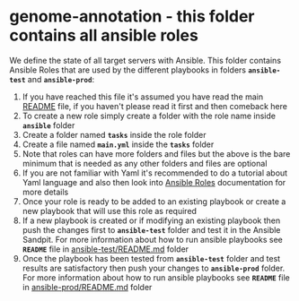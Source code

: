 # genome-annotation - this folder contains all ansible roles
We define the state of all target servers with Ansible. This folder contains Ansible Roles that are used by the different playbooks in folders **`ansible-test`** and **`ansible-prod`**:

1. If you have reached this file it's assumed you have read the main [README](../README.md) file, if you haven't please read it first and then comeback here
2. To create a new role simply create a folder with the role name inside **`ansible`** folder
3. Create a folder named **`tasks`** inside the role folder 
4. Create a file named **`main.yml`** inside the **`tasks`** folder
5. Note that roles can have more folders and files but the above is the bare minimum that is needed as any other folders and files are optional
6. If you are not familiar with Yaml it's recommended to do a tutorial about Yaml language and also then look into [Ansible Roles](https://docs.ansible.com/ansible/latest/user_guide/playbooks_reuse_roles.html) documentation for more details
7. Once your role is ready to be added to an existing playbook or create a new playbook that will use this role as required
8. If a new playbook is created or if modifying an existing playbook then push the changes first to **`ansible-test`** folder and test it in the Ansible Sandpit. For more information about how to run ansible playbooks see **`README`** file in [ansible-test/README.md](../ansible-test/README.md) folder
9. Once the playbook has been tested from **`ansible-test`** folder and test results are satisfactory then push your changes to **`ansible-prod`** folder. For more information about how to run ansible playbooks see **`README`** file in [ansible-prod/README.md](../ansible-prod/README.md) folder
